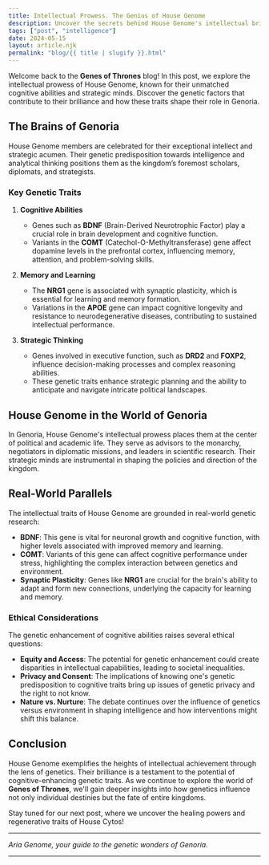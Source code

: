 ```yaml
---
title: Intellectual Prowess. The Genius of House Genome
description: Uncover the secrets behind House Genome's intellectual brilliance and strategic minds. We'll look at how genetic factors contribute to cognitive abilities and decision-making skills.
tags: ["post", "intelligence"]
date: 2024-05-15
layout: article.njk
permalink: "blog/{{ title | slugify }}.html"
---
```


Welcome back to the **Genes of Thrones** blog! In this post, we explore the intellectual prowess of House Genome, known for their unmatched cognitive abilities and strategic minds. Discover the genetic factors that contribute to their brilliance and how these traits shape their role in Genoria.

## The Brains of Genoria

House Genome members are celebrated for their exceptional intellect and strategic acumen. Their genetic predisposition towards intelligence and analytical thinking positions them as the kingdom’s foremost scholars, diplomats, and strategists.

### Key Genetic Traits

1. **Cognitive Abilities**
    - Genes such as **BDNF** (Brain-Derived Neurotrophic Factor) play a crucial role in brain development and cognitive function.
    - Variants in the **COMT** (Catechol-O-Methyltransferase) gene affect dopamine levels in the prefrontal cortex, influencing memory, attention, and problem-solving skills.

2. **Memory and Learning**
    - The **NRG1** gene is associated with synaptic plasticity, which is essential for learning and memory formation.
    - Variations in the **APOE** gene can impact cognitive longevity and resistance to neurodegenerative diseases, contributing to sustained intellectual performance.

3. **Strategic Thinking**
    - Genes involved in executive function, such as **DRD2** and **FOXP2**, influence decision-making processes and complex reasoning abilities.
    - These genetic traits enhance strategic planning and the ability to anticipate and navigate intricate political landscapes.

## House Genome in the World of Genoria

In Genoria, House Genome's intellectual prowess places them at the center of political and academic life. They serve as advisors to the monarchy, negotiators in diplomatic missions, and leaders in scientific research. Their strategic minds are instrumental in shaping the policies and direction of the kingdom.

## Real-World Parallels

The intellectual traits of House Genome are grounded in real-world genetic research:

- **BDNF**: This gene is vital for neuronal growth and cognitive function, with higher levels associated with improved memory and learning.
- **COMT**: Variants of this gene can affect cognitive performance under stress, highlighting the complex interaction between genetics and environment.
- **Synaptic Plasticity**: Genes like **NRG1** are crucial for the brain's ability to adapt and form new connections, underlying the capacity for learning and memory.

### Ethical Considerations

The genetic enhancement of cognitive abilities raises several ethical questions:

- **Equity and Access**: The potential for genetic enhancement could create disparities in intellectual capabilities, leading to societal inequalities.
- **Privacy and Consent**: The implications of knowing one's genetic predisposition to cognitive traits bring up issues of genetic privacy and the right to not know.
- **Nature vs. Nurture**: The debate continues over the influence of genetics versus environment in shaping intelligence and how interventions might shift this balance.

## Conclusion

House Genome exemplifies the heights of intellectual achievement through the lens of genetics. Their brilliance is a testament to the potential of cognitive-enhancing genetic traits. As we continue to explore the world of **Genes of Thrones**, we'll gain deeper insights into how genetics influence not only individual destinies but the fate of entire kingdoms.

Stay tuned for our next post, where we uncover the healing powers and regenerative traits of House Cytos!

---

*Aria Genome, your guide to the genetic wonders of Genoria.*

---
